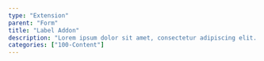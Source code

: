 ```yaml
---
type: "Extension"
parent: "Form"
title: "Label Addon"
description: "Lorem ipsum dolor sit amet, consectetur adipiscing elit. Nunc tempus laoreet leo sit amet iaculis."
categories: ["100-Content"]
---
```


<demo>
  <demovanilla src="demos/inline/extensions/form/label-addon">
  </demovanilla>
</demo>
